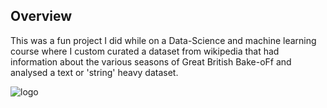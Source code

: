 ## Overview
This was a fun project I did while on a Data-Science and machine learning course where I custom curated a dataset from wikipedia that had information about the various seasons of Great British Bake-oFf and analysed a text or 'string' heavy dataset.

![logo](en.wikipedia.org/wiki/The_Great_British_Bake_Off#/media/File:The_Great_British_Bake_Off_title.jpg)
